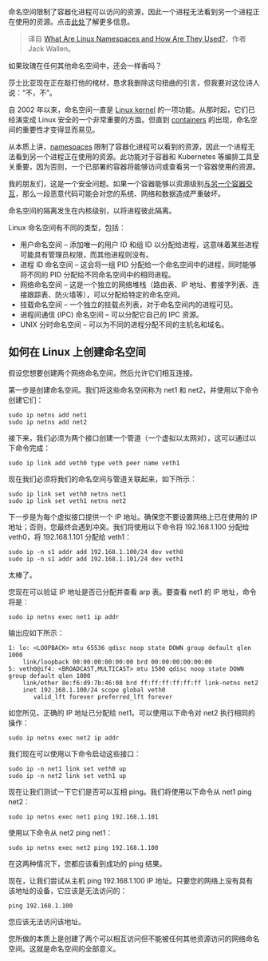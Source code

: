 
<!--
title: 什么是Linux命名空间以及它们是如何使用的？
cover: https://cdn.thenewstack.io/media/2025/02/3d7503c1-getty-images-bdopvgvwcc0-unsplash.jpg
-->

命名空间限制了容器化进程可以访问的资源，因此一个进程无法看到另一个进程正在使用的资源。点击[此处](https://example.com/learn-more)了解更多信息。

> 译自 [What Are Linux Namespaces and How Are They Used?](https://thenewstack.io/what-are-linux-namespaces-and-how-are-they-used/)，作者 Jack Wallen。

如果玫瑰在任何其他命名空间中，还会一样香吗？

莎士比亚现在正在敲打他的棺材，恳求我删除这句扭曲的引言，但我要对这位诗人说：“不，不”。

自 2002 年以来，命名空间一直是 [Linux kernel](https://thenewstack.io/linux-kernel-6-13-stands-ready-with-security-performance-driver-updates/) 的一项功能。从那时起，它们已经演变成 Linux 安全的一个非常重要的方面。但直到 [containers](https://thenewstack.io/bytedance-to-network-a-million-containers-with-netkit/) 的出现，命名空间的重要性才变得显而易见。

从本质上讲，[namespaces](https://man7.org/linux/man-pages/man7/namespaces.7.html) 限制了容器化进程可以看到的资源，因此一个进程无法看到另一个进程正在使用的资源。此功能对于容器和 Kubernetes 等编排工具至关重要，因为否则，一个已部署的容器将能够访问或查看另一个容器使用的资源。

我的朋友们，这是一个安全问题。如果一个容器能够以资源级别[与另一个容器交互](https://thenewstack.io/runc-related-leaky-vessels-threaten-container-security/)，那么一段恶意代码可能会对您的系统、网络和数据造成严重破坏。

命名空间的隔离发生在内核级别，以将进程彼此隔离。

Linux 命名空间有不同的类型，包括：

- 用户命名空间 – 添加唯一的用户 ID 和组 ID 以分配给进程，这意味着某些进程可能具有管理员权限，而其他进程则没有。
- 进程 ID 命名空间 – 这会将一组 PID 分配给一个命名空间中的进程，同时能够将不同的 PID 分配给不同命名空间中的相同进程。
- 网络命名空间 – 这是一个独立的网络堆栈（路由表、IP 地址、套接字列表、连接跟踪表、防火墙等），可以分配给特定的命名空间。
- 挂载命名空间 – 一个独立的挂载点列表，对于命名空间内的进程可见。
- 进程间通信 (IPC) 命名空间 – 可以分配它自己的 IPC 资源。
- UNIX 分时命名空间 – 可以为不同的进程分配不同的主机名和域名。

## 如何在 Linux 上创建命名空间

假设您想要创建两个网络命名空间，然后允许它们相互连接。

第一步是创建命名空间。我们将这些命名空间称为 net1 和 net2，并使用以下命令创建它们：

```
sudo ip netns add net1
sudo ip netns add net2
```

接下来，我们必须为两个接口创建一个管道（一个虚拟以太网对），这可以通过以下命令完成：

```
sudo ip link add veth0 type veth peer name veth1
```

现在我们必须将我们的命名空间与管道关联起来，如下所示：

```
sudo ip link set veth0 netns net1
sudo ip link set veth1 netns net2
```

下一步是为每个虚拟接口提供一个 IP 地址。确保您不要设置网络上已在使用的 IP 地址；否则，您最终会遇到冲突。我们将使用以下命令将 192.168.1.100 分配给 veth0，将 192.168.1.101 分配给 veth1：

```
sudo ip -n s1 addr add 192.168.1.100/24 dev veth0
sudo ip -n s1 addr add 192.168.1.101/24 dev veth1
```

太棒了。

您现在可以验证 IP 地址是否已分配并查看 arp 表。要查看 net1 的 IP 地址，命令将是：

```
sudo ip netns exec net1 ip addr
```

输出应如下所示：

```
1: lo: <LOOPBACK> mtu 65536 qdisc noop state DOWN group default qlen 1000
    link/loopback 00:00:00:00:00:00 brd 00:00:00:00:00:00
5: veth0@if4: <BROADCAST,MULTICAST> mtu 1500 qdisc noop state DOWN group default qlen 1000
    link/ether 8e:f6:d9:7b:46:08 brd ff:ff:ff:ff:ff:ff link-netns net2
    inet 192.168.1.100/24 scope global veth0
       valid_lft forever preferred_lft forever
```

如您所见，正确的 IP 地址已分配给 net1。可以使用以下命令对 net2 执行相同的操作：

```
sudo ip netns exec net2 ip addr
```

我们现在可以使用以下命令启动这些接口：

```
sudo ip -n net1 link set veth0 up
sudo ip -n net2 link set veth1 up
```

现在让我们测试一下它们是否可以互相 ping。我们将使用以下命令从 net1 ping net2：

```
sudo ip netns exec net1 ping 192.168.1.101
```

使用以下命令从 net2 ping net1：

```
sudo ip netns exec net2 ping 192.168.1.100
```

在这两种情况下，您都应该看到成功的 ping 结果。

现在，让我们尝试从主机 ping 192.168.1.100 IP 地址。只要您的网络上没有具有该地址的设备，它应该是无法访问的：

```
ping 192.168.1.100
```

您应该无法访问该地址。

您所做的本质上是创建了两个可以相互访问但不能被任何其他资源访问的网络命名空间。这就是命名空间的全部意义。
